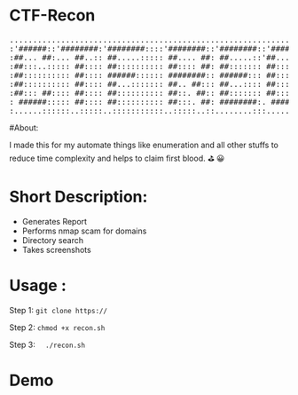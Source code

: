 # CTF-Recon

<pre>
.....................................................................................
:'######::'########:'########::::'########::'########::'######:::'#######::'##::: ##:
:##... ##:... ##..:: ##.....::::: ##.... ##: ##.....::'##... ##:'##.... ##: ###:: ##:
:##:::..::::: ##:::: ##:::::::::: ##:::: ##: ##::::::: ##:::..:: ##:::: ##: ####: ##:
:##:::::::::: ##:::: ######:::::: ########:: ######::: ##::::::: ##:::: ##: ## ## ##:
:##:::::::::: ##:::: ##...::::::: ##.. ##::: ##...:::: ##::::::: ##:::: ##: ##. ####:
:##::: ##:::: ##:::: ##:::::::::: ##::. ##:: ##::::::: ##::: ##: ##:::: ##: ##:. ###:
: ######::::: ##:::: ##:::::::::: ##:::. ##: ########:. ######::. #######:: ##::. ##:
:......::::::..:::::..:::::::::::..:::::..::........:::......::::.......:::..::::..::
</pre>

#About: 

I made this for my automate things like enumeration and all other
stuffs to reduce time complexity and helps to claim first blood. ⛳ 😀

# Short Description:

 * Generates Report
 * Performs nmap scam for domains
 * Directory search
 * Takes screenshots

# Usage :

 Step 1:  ```git clone https://```
   
 Step 2:  ```chmod +x recon.sh```

 Step 3:  ```  ./recon.sh```

# Demo



